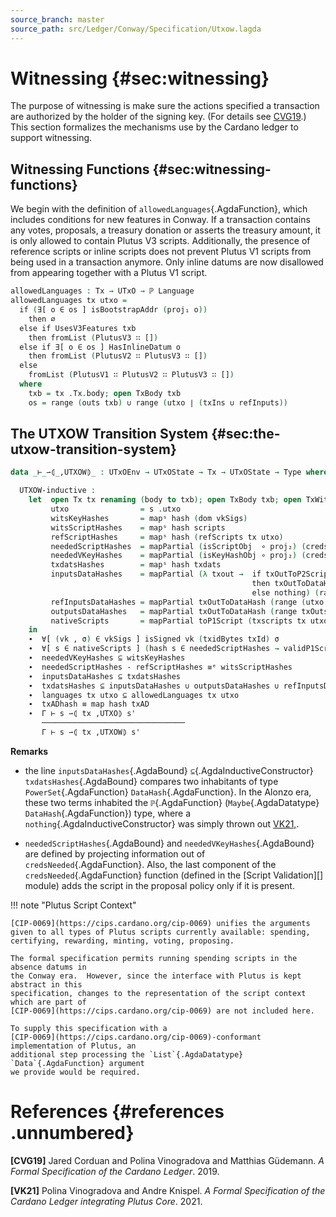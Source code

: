 ```yaml
---
source_branch: master
source_path: src/Ledger/Conway/Specification/Utxow.lagda
---
```


# Witnessing {#sec:witnessing}

The purpose of witnessing is make sure the actions specified a transaction are authorized
by the holder of the signing key. (For details see [CVG19](#shelley-ledger-spec).)
This section formalizes the mechanisms use by the Cardano ledger to support witnessing.

<!--
```agda
{-# OPTIONS --safe #-}

open import Ledger.Prelude
open import Ledger.Core.Specification.Crypto
open import Ledger.Conway.Specification.Abstract
open import Ledger.Conway.Specification.Transaction

module Ledger.Conway.Specification.Utxow
  (txs : _) (open TransactionStructure txs)
  (abs : AbstractFunctions txs) (open AbstractFunctions abs)
  where
open import Ledger.Conway.Specification.Utxo txs abs
open import Ledger.Conway.Specification.Script.Validation txs abs
open import Ledger.Conway.Specification.Certs govStructure
```
-->

## Witnessing Functions {#sec:witnessing-functions}

<!--
```agda
module _ (o : TxOut) where
  d = proj₁ (proj₂ (proj₂ o))
  data HasInlineDatum : Set where
    InlineDatum  : ∀ {d'} → d ≡ just (inj₁ d') → HasInlineDatum

instance
  Dec-HasInlineDatum : ∀ {o} → HasInlineDatum o ⁇
  Dec-HasInlineDatum {_ , _ , just (inj₁ x) , _} = ⁇ yes (InlineDatum refl)
  Dec-HasInlineDatum {_ , _ , just (inj₂ x) , _} = ⁇ no λ where
    (InlineDatum x) → case x of λ ()
  Dec-HasInlineDatum {_ , _ , nothing , _} = ⁇ no λ where
    (InlineDatum x) → case x of λ ()

module _ (txb : TxBody) (let open TxBody txb) where
  data UsesV3Features : Set where
    HasVotes : txGovVotes ≢ [] → UsesV3Features
    HasProps : txGovProposals ≢ [] → UsesV3Features
    HasDonation : txDonation ≢ 0 → UsesV3Features
    HasTreasure : currentTreasury ≢ nothing → UsesV3Features

instance
  Dec-UsesV3Features : ∀ {txb} → UsesV3Features txb ⁇
  Dec-UsesV3Features {record { txGovVotes = [] ; txGovProposals = [] ; txDonation = zero ; currentTreasury = nothing }}
    = ⁇ no λ where (HasVotes x)    → x refl
                   (HasProps x)    → x refl
                   (HasDonation x) → x refl
                   (HasTreasure x) → x refl
  Dec-UsesV3Features {record { txGovVotes = [] ; txGovProposals = [] ; txDonation = zero ; currentTreasury = just x }}
    = ⁇ yes (HasTreasure (λ ()))
  Dec-UsesV3Features {record { txGovVotes = [] ; txGovProposals = [] ; txDonation = suc txDonation }}
    = ⁇ yes (HasDonation (λ ()))
  Dec-UsesV3Features {record { txGovVotes = [] ; txGovProposals = x ∷ txGovProposals }} = ⁇ yes (HasProps (λ ()))
  Dec-UsesV3Features {record { txGovVotes = x ∷ txGovVotes }} = ⁇ yes (HasVotes (λ ()))

languages : Tx → UTxO → ℙ Language
languages tx utxo = mapPartial getLanguage (txscripts tx utxo)
  where
    getLanguage : Script → Maybe Language
    getLanguage (inj₁ _) = nothing
    getLanguage (inj₂ s) = just (language s)
```
-->

We begin with the definition of `allowedLanguages`{.AgdaFunction}, which
includes conditions for new features in Conway.  If a transaction contains any votes,
proposals, a treasury donation or asserts the treasury amount, it is only allowed to
contain Plutus V3 scripts.  Additionally, the presence of reference scripts or inline
scripts does not prevent Plutus V1 scripts from being used in a transaction anymore.
Only inline datums are now disallowed from appearing together with a Plutus V1 script.

```agda
allowedLanguages : Tx → UTxO → ℙ Language
allowedLanguages tx utxo =
  if (∃[ o ∈ os ] isBootstrapAddr (proj₁ o))
    then ∅
  else if UsesV3Features txb
    then fromList (PlutusV3 ∷ [])
  else if ∃[ o ∈ os ] HasInlineDatum o
    then fromList (PlutusV2 ∷ PlutusV3 ∷ [])
  else
    fromList (PlutusV1 ∷ PlutusV2 ∷ PlutusV3 ∷ [])
  where
    txb = tx .Tx.body; open TxBody txb
    os = range (outs txb) ∪ range (utxo ∣ (txIns ∪ refInputs))
```

## The <span class="AgdaDatatype">UTXOW</span> Transition System {#sec:the-utxow-transition-system}

<!--
```agda

private variable
  Γ     : UTxOEnv
  s s'  : UTxOState
  tx    : Tx

open UTxOState
```
-->

```agda
data _⊢_⇀⦇_,UTXOW⦈_ : UTxOEnv → UTxOState → Tx → UTxOState → Type where

  UTXOW-inductive :
    let  open Tx tx renaming (body to txb); open TxBody txb; open TxWitnesses wits
         utxo                = s .utxo
         witsKeyHashes       = mapˢ hash (dom vkSigs)
         witsScriptHashes    = mapˢ hash scripts
         refScriptHashes     = mapˢ hash (refScripts tx utxo)
         neededScriptHashes  = mapPartial (isScriptObj  ∘ proj₂) (credsNeeded utxo txb)
         neededVKeyHashes    = mapPartial (isKeyHashObj ∘ proj₂) (credsNeeded utxo txb)
         txdatsHashes        = mapˢ hash txdats
         inputsDataHashes    = mapPartial (λ txout →  if txOutToP2Script utxo tx txout
                                                      then txOutToDataHash txout
                                                      else nothing) (range (utxo ∣ txIns))
         refInputsDataHashes = mapPartial txOutToDataHash (range (utxo ∣ refInputs))
         outputsDataHashes   = mapPartial txOutToDataHash (range txOuts)
         nativeScripts       = mapPartial toP1Script (txscripts tx utxo)
    in
    ∙  ∀[ (vk , σ) ∈ vkSigs ] isSigned vk (txidBytes txId) σ
    ∙  ∀[ s ∈ nativeScripts ] (hash s ∈ neededScriptHashes → validP1Script witsKeyHashes txVldt s)
    ∙  neededVKeyHashes ⊆ witsKeyHashes
    ∙  neededScriptHashes - refScriptHashes ≡ᵉ witsScriptHashes
    ∙  inputsDataHashes ⊆ txdatsHashes
    ∙  txdatsHashes ⊆ inputsDataHashes ∪ outputsDataHashes ∪ refInputsDataHashes
    ∙  languages tx utxo ⊆ allowedLanguages tx utxo
    ∙  txADhash ≡ map hash txAD
    ∙  Γ ⊢ s ⇀⦇ tx ,UTXO⦈ s'
       ────────────────────────────────
       Γ ⊢ s ⇀⦇ tx ,UTXOW⦈ s'
```

**Remarks**

+  the line `inputsDataHashes`{.AgdaBound} `⊆`{.AgdaInductiveConstructor} `txdatsHashes`{.AgdaBound}
   compares two inhabitants of type `PowerSet`{.AgdaFunction} `DataHash`{.AgdaFunction}.
   In the Alonzo era, these two terms inhabited the `ℙ`{.AgdaFunction}
   (`Maybe`{.AgdaDatatype} `DataHash`{.AgdaFunction}) type, where a
   `nothing`{.AgdaInductiveConstructor} was simply thrown out [VK21,](#alonzo-ledger-spec).

+  `neededScriptHashes`{.AgdaBound} and `neededVKeyHashes`{.AgdaBound} are
   defined by projecting information out of `credsNeeded`{.AgdaFunction}.  Also, the
   last component of the `credsNeeded`{.AgdaFunction} function (defined in the
   [Script Validation][] module) adds the script in the proposal policy only if it is present.

<!--
```agda
pattern UTXOW-inductive⋯ p₁ p₂ p₃ p₄ p₅ p₆ p₇ p₈ h
      = UTXOW-inductive (p₁ , p₂ , p₃ , p₄ , p₅ , p₆ , p₇ , p₈ , h)
pattern UTXOW⇒UTXO x = UTXOW-inductive⋯ _ _ _ _ _ _ _ _ x

unquoteDecl UTXOW-inductive-premises =
  genPremises UTXOW-inductive-premises (quote UTXOW-inductive)
```
-->


!!! note "Plutus Script Context"

    [CIP-0069](https://cips.cardano.org/cip-0069) unifies the arguments
    given to all types of Plutus scripts currently available: spending,
    certifying, rewarding, minting, voting, proposing.

    The formal specification permits running spending scripts in the absence datums in
    the Conway era.  However, since the interface with Plutus is kept abstract in this
    specification, changes to the representation of the script context which are part of
    [CIP-0069](https://cips.cardano.org/cip-0069) are not included here.

    To supply this specification with a
    [CIP-0069](https://cips.cardano.org/cip-0069)-conformant implementation of Plutus, an
    additional step processing the `List`{.AgdaDatatype} `Data`{.AgdaFunction} argument
    we provide would be required.

# References {#references .unnumbered}

**\[CVG19\]** <span id="shelley-ledger-spec"
label="shelley-ledger-spec"></span> Jared Corduan and Polina Vinogradova
and Matthias Güdemann. *A Formal Specification of the Cardano Ledger*.
2019.

**\[VK21\]** <span id="alonzo-ledger-spec"
label="alonzo-ledger-spec"></span> Polina Vinogradova and Andre Knispel.
*A Formal Specification of the Cardano Ledger integrating Plutus Core*.
2021.
